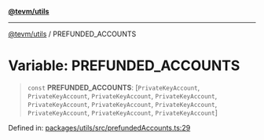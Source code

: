[**@tevm/utils**](../README.md)

***

[@tevm/utils](../globals.md) / PREFUNDED\_ACCOUNTS

# Variable: PREFUNDED\_ACCOUNTS

> `const` **PREFUNDED\_ACCOUNTS**: \[`PrivateKeyAccount`, `PrivateKeyAccount`, `PrivateKeyAccount`, `PrivateKeyAccount`, `PrivateKeyAccount`, `PrivateKeyAccount`, `PrivateKeyAccount`, `PrivateKeyAccount`, `PrivateKeyAccount`, `PrivateKeyAccount`\]

Defined in: [packages/utils/src/prefundedAccounts.ts:29](https://github.com/evmts/compiler/blob/main/packages/utils/src/prefundedAccounts.ts#L29)
